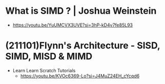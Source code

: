 # What is SIMD ? | Joshua Weinstein
- https://youtu.be/YuUMCVX3UVE?si=3hP-kD4v7fe85L93

# (211101)Flynn's Architecture - SISD, SIMD, MISD & MIMD
- Learn Learn Scratch Tutorials
  - https://youtu.be/KVOc6369-Lo?si=J4MuZ24EH_cYcqd6
